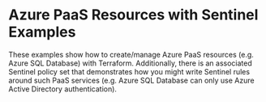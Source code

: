 # Azure PaaS Resources with Sentinel Examples

These examples show how to create/manage Azure PaaS resources (e.g. Azure SQL Database) with Terraform. Additionally, there is an associated Sentinel policy set that demonstrates how you might write Sentinel rules around such PaaS services (e.g. Azure SQL Database can only use Azure Active Directory authentication).